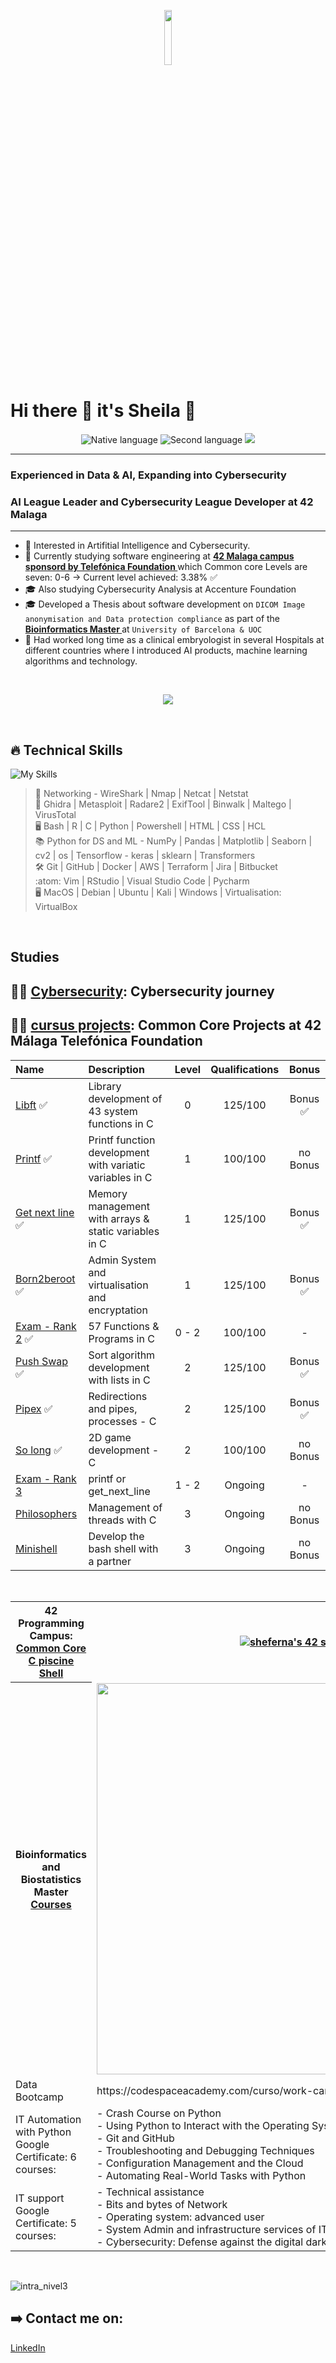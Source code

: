 <p align="center"><img width=15%" src="" alt="" /></p>

# Hi there 👋 it's Sheila 🤗
 <p align="center">
        <img src="https://img.shields.io/badge/Nat-🇪🇸-%23aaaaaa.svg?style=flat" alt="Native language"/>
        <img src="https://img.shields.io/badge/C1-🇬🇧-%23aaaaaa.svg?style=flat" alt="Second language"/>
        <img src="https://komarev.com/ghpvc/?username=Sheifc&style=flat&color=blue"></a>
</p>

---

### Experienced in Data & AI, Expanding into Cybersecurity 
### AI League Leader and Cybersecurity League Developer at 42 Malaga

---
- 👀  Interested in Artifitial Intelligence and Cybersecurity. 
- 🔭 Currently studying software engineering at **<a href="https://www.42malaga.com/"> 42 Malaga campus sponsord by Telefónica Foundation </a>** which Common core Levels are seven: 0-6 -> Current level achieved: 3.38% ✅ 
- 🎓 Also studying Cybersecurity Analysis at Accenture Foundation
- 🎓 Developed a Thesis about software development on `DICOM Image anonymisation and Data protection compliance` as part of the **<a href="https://www.uoc.edu/es/estudios/masters/master-universitario-bioinformatica-bioestadistica"> Bioinformatics Master </a>** at `University of Barcelona & UOC`
- 🔬 Had worked long time as a clinical embryologist in several Hospitals at different countries where I introduced AI products, machine learning algorithms and technology. 

<br> 
<p align="center"> 
  <img src="https://github-readme-stats.vercel.app/api/top-langs/?username=Sheifc&layout=compact&theme=dark&hide_border=true" />
</p>
<br>

## :fire: Technical Skills

![My Skills](https://skillicons.dev/icons?i=aws,kali,docker,powershell,c,bash,python,r,vim,vscode,git,html,css,github)
> :satellite: Networking - WireShark | Nmap | Netcat | Netstat  
> :toolbox:  Ghidra | Metasploit | Radare2 | ExifTool | Binwalk | Maltego | VirusTotal  
> :desktop_computer: Bash | R | C | Python | Powershell | HTML | CSS | HCL  
> 📚 Python for DS and ML - NumPy | Pandas | Matplotlib | Seaborn | cv2 | os | Tensorflow - keras | sklearn | Transformers  
> :hammer_and_wrench:  Git | GitHub | Docker | AWS | Terraform | Jira | Bitbucket  
> :atom: Vim | RStudio | Visual Studio Code | Pycharm  
> :desktop_computer: MacOS | Debian | Ubuntu | Kali | Windows | Virtualisation: VirtualBox
<br>

<h2>Studies</h2>

## 👩‍💻 [Cybersecurity](https://github.com/Sheifc/Cybersecurity): Cybersecurity journey

## 👩‍💻 [cursus projects](https://github.com/Sheifc/42cursus/tree/main): Common Core Projects at 42 Málaga Telefónica Foundation
|	Name                                               |	Description                                    | Level | Qualifications | Bonus |
|:--------------------------------------------------|:----------------------------------------------|:-----:|:----------------:|:----------------:|
|	[Libft](https://github.com/Sheifc/42cursus/tree/main/libft) ✅ |  Library development of 43 system functions in C      | 0 | 125/100 | Bonus ✅ |
| [Printf](https://github.com/Sheifc/42cursus/tree/main/printf) ✅ | Printf function development with variatic variables in C | 1 | 100/100 | no Bonus |
| [Get next line](https://github.com/Sheifc/42cursus/tree/main/GNL) ✅ | Memory management with arrays & static variables in C | 1 | 125/100 | Bonus ✅ |
| [Born2beroot](https://github.com/Sheifc/42cursus/tree/main/Born2beroot) ✅ | Admin System and virtualisation and encryptation| 1 | 125/100 | Bonus ✅ |
| [Exam - Rank 2](https://github.com/Sheifc/42cursus/tree/main/Rank2_Exam) ✅ | 57 Functions & Programs in C | 0 - 2 | 100/100 | - |
| [Push Swap](https://github.com/Sheifc/42cursus/tree/main/push_swap) ✅ | Sort algorithm development with lists in C | 2 | 125/100 | Bonus ✅ |
| [Pipex](https://github.com/Sheifc/42cursus/tree/main/pipex) ✅ | Redirections and pipes, processes - C | 2 | 125/100 | Bonus ✅ | 
| [So long](https://github.com/Sheifc/42cursus/tree/main/so_long) ✅ | 2D game development - C | 2 | 100/100 | no Bonus | 
| [Exam - Rank 3]()  | printf or get_next_line | 1 - 2 | Ongoing | - | 
| [Philosophers]()  | Management of threads with C | 3 | Ongoing | no Bonus |
| [Minishell]()  | Develop the bash shell with a partner | 3 | Ongoing | no Bonus |

<br> 
<table style="width:100%">
  <tr>
    <th>42 Programming Campus:<br><a href="https://github.com/Sheifc/42cursus">Common Core</a><br><a href="https://github.com/Sheifc/42-C-piscine">C piscine</a><br><a href="https://github.com/Sheifc/Shell-42-C-piscine">Shell</a><br></th>
    <th><a href="https://github.com/oakoudad/badge42"><img src="https://badge.mediaplus.ma/darkblue/sheferna?1337Badge=off&UM6P=off" alt="sheferna's 42 stats" /></a></th>
  </tr>
  <tr>
    <th>Bioinformatics and Biostatistics Master<br><a href="https://github.com/Sheifc/Bioinformatics-and-Biostatistic-Master">Courses<br></th>
    <td><img width="626" alt="" src=""></a></td>
  </tr>
   <tr>
    <td>Data Bootcamp</td>
    <td>https://codespaceacademy.com/curso/work-camp-data-science/</td>
  </tr>
  <tr>
    <td>IT Automation with Python Google Certificate: 6 courses:</td>
    <td>- Crash Course on Python<br>- Using Python to Interact with the Operating System<br>- Git and GitHub<br>- Troubleshooting and Debugging Techniques<br>- Configuration Management and the Cloud<br>- Automating Real-World Tasks with Python</td>
   </tr>
   <tr>
    <td>IT support Google Certificate: 5 courses:</td> 
    <td>- Technical assistance<br>- Bits and bytes of Network<br>- Operating system: advanced user<br>- System Admin and infrastructure services of IT<br>- Cybersecurity: Defense against the digital dark arts</td>
   </tr>
</table>
<br>

![intra_nivel3](https://github.com/Sheifc/Sheifc/assets/115345487/c96e118c-c9bb-4334-a2c4-bbaf103fc1c0)

## ➡️ Contact me on: 
[LinkedIn](https://www.linkedin.com/in/sheifc/)



